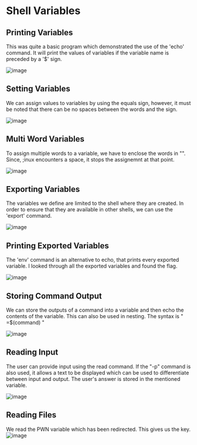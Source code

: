 # Shell Variables

## Printing Variables
This was quite a basic program which demonstrated the use of the 'echo' command. It will print the values of variables if the variable name is preceded by a '$' sign.

![image](https://github.com/user-attachments/assets/1bb588b3-4d97-41c6-9f07-90dc5ac8c804)

## Setting Variables
We can assign values to variables by using the equals sign, however, it must be noted that there can be no spaces between the words and the sign.

![image](https://github.com/user-attachments/assets/d7af2807-a458-44b2-aa01-f78c8e5da264)

## Multi Word Variables
To assign multiple words to a variable, we have to enclose the words in "". Since, ;inux encounters a space, it stops the assignemnt at that point.

![image](https://github.com/user-attachments/assets/c56d766c-3a77-4807-bf51-01cd4a98260e)

## Exporting Variables
The variables we define are limited to the shell where they are created. In order to ensure that they are available in other shells, we can use the 'export' command.

![image](https://github.com/user-attachments/assets/5b371f0f-da60-4117-8c7a-d1af83fe1379)

## Printing Exported Variables
The 'env' command is an alternative to echo, that prints every exported variable. I looked through all the exported variables and found the flag. 

![image](https://github.com/user-attachments/assets/d15b09f0-3315-4199-8bbc-86e482141186)

## Storing Command Output
We can store the outputs of a command into a variable and then echo the contents of the variable. This can also be used in nesting. The syntax is " =$(command) "

![image](https://github.com/user-attachments/assets/df49bd37-066c-4e3e-8bf9-29fa50c42ff2)

## Reading Input
The user can provide input using the read command. If the "-p" command is also used, it allows a text to be displayed which can be used to differentiate between input and output. The user's answer is stored in the mentioned variable. 

![image](https://github.com/user-attachments/assets/56661fc7-64fa-45b6-b1b9-7c21734871c8)

## Reading Files
We read the PWN variable which has been redirected. This gives us the key.
![image](https://github.com/user-attachments/assets/c4f0e0e1-4c9f-4648-91da-62b56a1279a1)
